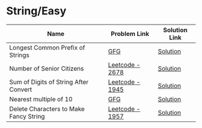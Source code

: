 # String/Easy


| Name       | Problem Link                       | Solution Link                      |
|--------------------|------------------------------------|-----------------------------------|
| Longest Common Prefix of Strings          | [GFG](https://www.geeksforgeeks.org/problems/longest-common-prefix-in-an-array5129/1)                | [Solution](https://github.com/moinhameed27/Ultimate-DSA/blob/main/String/Longest%20Common%20Prefix%20of%20Strings.cpp)              |
| Number of Senior Citizens          | [Leetcode - 2678](https://leetcode.com/problems/number-of-senior-citizens/description/)                | [Solution](https://github.com/moinhameed27/Ultimate-DSA/blob/main/String/Number%20of%20Senior%20Citizens.cpp)              |
| Sum of Digits of String After Convert          | [Leetcode - 1945](https://leetcode.com/problems/sum-of-digits-of-string-after-convert/description/)                | [Solution](https://github.com/moinhameed27/Ultimate-DSA/blob/main/String/Easy/Sum%20of%20Digits%20of%20String%20After%20Convert.cpp)              |
| Nearest multiple of 10          | [GFG](https://www.geeksforgeeks.org/problems/nearest-multiple-of-102437/1)                | [Solution](https://github.com/moinhameed27/Ultimate-DSA/blob/main/String/Easy/Nearest%20multiple%20of%2010.cpp)              |
| Delete Characters to Make Fancy String          | [Leetcode - 1957](https://leetcode.com/problems/delete-characters-to-make-fancy-string/description/)                | [Solution](https://github.com/moinhameed27/Ultimate-DSA/blob/main/String/Easy/Delete%20Characters%20to%20Make%20Fancy%20String.cpp)              |